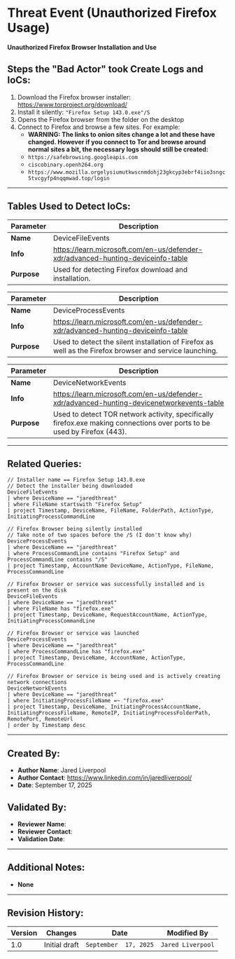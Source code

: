 # Threat Event (Unauthorized Firefox Usage)
**Unauthorized Firefox Browser Installation and Use**

## Steps the "Bad Actor" took Create Logs and IoCs:
1. Download the Firefox browser installer: https://www.torproject.org/download/
2. Install it silently: ```"Firefox Setup 143.0.exe"/S```
3. Opens the Firefox browser from the folder on the desktop
4. Connect to Firefox and browse a few sites. For example:
   - **WARNING: The links to onion sites change a lot and these have changed. However if you connect to Tor and browse around normal sites a bit, the necessary logs should still be created:**
   - ```https://safebrowsing.googleapis.com```
   - ```ciscobinary.openh264.org```
   - ```https://www.mozilla.orgelysiumutkwscnmdohj23gkcyp3ebrf4iio3sngc5tvcgyfp4nqqmwad.top/login```


---

## Tables Used to Detect IoCs:
| **Parameter**       | **Description**                                                              |
|---------------------|------------------------------------------------------------------------------|
| **Name**| DeviceFileEvents|
| **Info**|https://learn.microsoft.com/en-us/defender-xdr/advanced-hunting-deviceinfo-table|
| **Purpose**| Used for detecting Firefox download and installation. |

| **Parameter**       | **Description**                                                              |
|---------------------|------------------------------------------------------------------------------|
| **Name**| DeviceProcessEvents|
| **Info**|https://learn.microsoft.com/en-us/defender-xdr/advanced-hunting-deviceinfo-table|
| **Purpose**| Used to detect the silent installation of Firefox as well as the Firefox browser and service launching.|

| **Parameter**       | **Description**                                                              |
|---------------------|------------------------------------------------------------------------------|
| **Name**| DeviceNetworkEvents|
| **Info**|https://learn.microsoft.com/en-us/defender-xdr/advanced-hunting-devicenetworkevents-table|
| **Purpose**| Used to detect TOR network activity, specifically firefox.exe making connections over ports to be used by Firefox (443).|

---

## Related Queries:
```kql
// Installer name == Firefox Setup 143.0.exe
// Detect the installer being downloaded
DeviceFileEvents
| where DeviceName == "jaredthreat"
| where FileName startswith "Firefox Setup"
| project Timestamp, DeviceName, FileName, FolderPath, ActionType, InitiatingProcessCommandLine

// Firefox Browser being silently installed
// Take note of two spaces before the /S (I don't know why)
DeviceProcessEvents
| where DeviceName == "jaredthreat"
| where ProcessCommandLine contains "Firefox Setup" and ProcessCommandLine contains "/S"
| project Timestamp, AccountName DeviceName, ActionType, FileName, ProcessCommandLine

// Firefox Browser or service was successfully installed and is present on the disk
DeviceFileEvents
| where DeviceName == "jaredthreat"
| where FileName has "firefox.exe"
| project Timestamp, DeviceName, RequestAccountName, ActionType, InitiatingProcessCommandLine

// Firefox Browser or service was launched
DeviceProcessEvents
| where DeviceName == "jaredthreat"
| where ProcessCommandLine has "firefox.exe"
| project Timestamp, DeviceName, AccountName, ActionType, ProcessCommandLine

// Firefox Browser or service is being used and is actively creating network connections
DeviceNetworkEvents
| where DeviceName == "jaredthreat"
| where InitiatingProcessFileName =~ "firefox.exe"
| project Timestamp, DeviceName, InitiatingProcessAccountName, InitiatingProcessFileName, RemoteIP, InitiatingProcessFolderPath, RemotePort, RemoteUrl
| order by Timestamp desc 

```

---

## Created By:
- **Author Name**: Jared Liverpool
- **Author Contact**: https://www.linkedin.com/in/jaredliverpool/
- **Date**: September 17, 2025

## Validated By:
- **Reviewer Name**: 
- **Reviewer Contact**: 
- **Validation Date**: 

---

## Additional Notes:
- **None**

---

## Revision History:
| **Version** | **Changes**                   | **Date**         | **Modified By**   |
|-------------|-------------------------------|------------------|-------------------|
| 1.0         | Initial draft                  | `September  17, 2025`  | `Jared Liverpool`   
